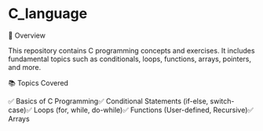﻿# C_language

 📌 Overview

This repository contains C programming concepts and exercises. It includes fundamental topics such as conditionals, loops, functions, arrays, pointers, and more.

📚 Topics Covered

✅ Basics of C Programming✅ Conditional Statements (if-else, switch-case)✅ Loops (for, while, do-while)✅ Functions (User-defined, Recursive)✅ Arrays
